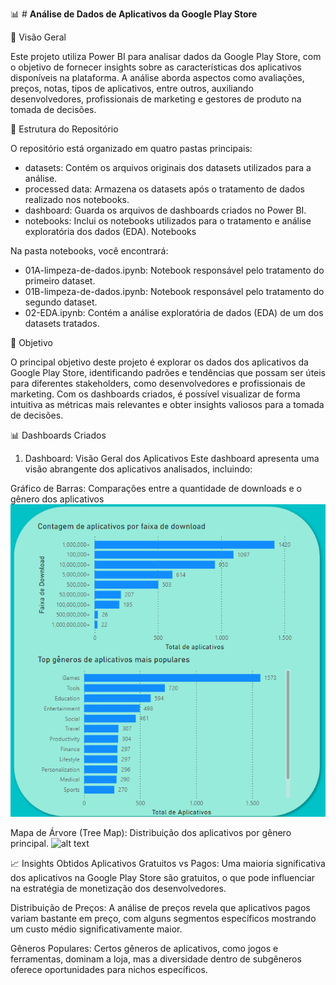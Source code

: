📊 # **Análise de Dados de Aplicativos da Google Play Store**

📑 Visão Geral

Este projeto utiliza Power BI para analisar dados da Google Play Store, com o objetivo de fornecer insights sobre as características dos aplicativos disponíveis na plataforma. A análise aborda aspectos como avaliações, preços, notas, tipos de aplicativos, entre outros, auxiliando desenvolvedores, profissionais de marketing e gestores de produto na tomada de decisões.

📂 Estrutura do Repositório

O repositório está organizado em quatro pastas principais:

* datasets: Contém os arquivos originais dos datasets utilizados para a análise.
* processed data: Armazena os datasets após o tratamento de dados realizado nos notebooks.
* dashboard: Guarda os arquivos de dashboards criados no Power BI.
* notebooks: Inclui os notebooks utilizados para o tratamento e análise exploratória dos dados (EDA).
Notebooks

Na pasta notebooks, você encontrará:

* 01A-limpeza-de-dados.ipynb: Notebook responsável pelo tratamento do primeiro dataset.
* 01B-limpeza-de-dados.ipynb: Notebook responsável pelo tratamento do segundo dataset.
* 02-EDA.ipynb: Contém a análise exploratória de dados (EDA) de um dos datasets tratados.

🚀 Objetivo

O principal objetivo deste projeto é explorar os dados dos aplicativos da Google Play Store, identificando padrões e tendências que possam ser úteis para diferentes stakeholders, como desenvolvedores e profissionais de marketing. Com os dashboards criados, é possível visualizar de forma intuitiva as métricas mais relevantes e obter insights valiosos para a tomada de decisões.

📊 Dashboards Criados
1. Dashboard: Visão Geral dos Aplicativos
Este dashboard apresenta uma visão abrangente dos aplicativos analisados, incluindo:

Gráfico de Barras: Comparações entre a quantidade de downloads e o gênero dos aplicativos
![alt text](Image/image-1.png)

Mapa de Árvore (Tree Map): Distribuição dos aplicativos por gênero principal.
![alt text](/Google%20play%20store%20apps/Image/image-2.png)

📈 Insights Obtidos
Aplicativos Gratuitos vs Pagos: Uma maioria significativa dos aplicativos na Google Play Store são gratuitos, o que pode influenciar na estratégia de monetização dos desenvolvedores.

Distribuição de Preços: A análise de preços revela que aplicativos pagos variam bastante em preço, com alguns segmentos específicos mostrando um custo médio significativamente maior.

Gêneros Populares: Certos gêneros de aplicativos, como jogos e ferramentas, dominam a loja, mas a diversidade dentro de subgêneros oferece oportunidades para nichos específicos.